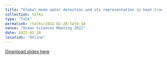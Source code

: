 ```yaml
---
title: "Global mode water detection and its representation in heat transport"
collection: talks
type: "Talk"
permalink: /talks/2022-02-28-talk-14
venue: "Ocean Sciences Meeting 2022"
date: 2022-02-28
location: "Online"
---
```


[Download slides here](http://yanxu-chen.github.io/files/Oral_ENS_2.pdf)
